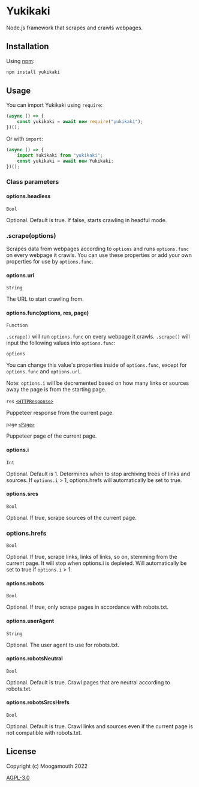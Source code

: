 # Yukikaki
Node.js framework that scrapes and crawls webpages.

## Installation
Using [npm](https://www.npmjs.com/):

```bash
npm install yukikaki
```

## Usage

You can import Yukikaki using `require`:
```js
(async () => {
    const yukikaki = await new require("yukikaki");
})();
```

Or with `import`:
```js
(async () => {
    import Yukikaki from "yukikaki";
    const yukikaki = await new Yukikaki;
})();
```

### Class parameters

#### options.headless
`Bool`

Optional. Default is true. If false, starts crawling in headful mode.

### .scrape(options)
Scrapes data from webpages according to `options` and runs `options.func` on every webpage it crawls. You can use these properties or add your own properties for use by `options.func`.

#### options.url
`String`

The URL to start crawling from.

#### options.func(options, res, page)
`Function`

`.scrape()` will run `options.func` on every webpage it crawls. `.scrape()` will input the following values into `options.func`:

`options`

You can change this value's properties inside of `options.func`, except for `options.func` and `options.url`.

Note: `options.i` will be decremented based on how many links or sources away the page is from the starting page.

`res`
[`<HTTPResponse>`](https://pptr.dev/api/puppeteer.httpresponse)

Puppeteer response from the current page.

`page`
[`<Page>`](https://pptr.dev/api/puppeteer.page)

Puppeteer page of the current page.

#### options.i
`Int`

Optional. Default is 1. Determines when to stop archiving trees of links and sources. If `options.i` > 1, options.hrefs will automatically be set to true.

#### options.srcs
`Bool`

Optional. If true, scrape sources of the current page.

### options.hrefs
`Bool`

Optional. If true, scrape links, links of links, so on, stemming from the current page. It will stop when options.i is depleted. Will automatically be set to true if `options.i` > 1.

#### options.robots
`Bool`

Optional. If true, only scrape pages in accordance with robots.txt.

#### options.userAgent
`String`

Optional. The user agent to use for robots.txt.

#### options.robotsNeutral

`Bool`

Optional. Default is true. Crawl pages that are neutral according to robots.txt.

#### options.robotsSrcsHrefs
`Bool`

Optional. Default is true. Crawl links and sources even if the current page is not compatible with robots.txt.

## License

Copyright (c) Moogamouth 2022

[AGPL-3.0](https://choosealicense.com/licenses/agpl-3.0/)

